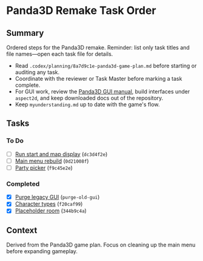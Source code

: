 # Panda3D Remake Task Order

## Summary
Ordered steps for the Panda3D remake.
Reminder: list only task titles and file names—open each task file for details.

- Read `.codex/planning/8a7d9c1e-panda3d-game-plan.md` before starting or auditing any task.
- Coordinate with the reviewer or Task Master before marking a task complete.
- For GUI work, review the [Panda3D GUI manual](https://docs.panda3d.org/1.10/python/programming/gui/index), build interfaces under `aspect2d`, and keep downloaded docs out of the repository.
- Keep `myunderstanding.md` up to date with the game's flow.

## Tasks
### To Do
- [ ] [Run start and map display](dc3d4f2e-run-start-map-display.md) (`dc3d4f2e`)
- [ ] [Main menu rebuild](0d21008f-main-menu-rebuild.md) (`0d21008f`)
- [ ] [Party picker](f9c45e2e-party-picker.md) (`f9c45e2e`)

### Completed
- [x] [Purge legacy GUI](done/97c19289-purge-old-gui.md) (`purge-old-gui`)
- [x] [Character types](done/f20caf99-character-types.md) (`f20caf99`)
- [x] [Placeholder room](done/344b9c4a-placeholder-room.md) (`344b9c4a`)

## Context
Derived from the Panda3D game plan. Focus on cleaning up the main menu before expanding gameplay.
